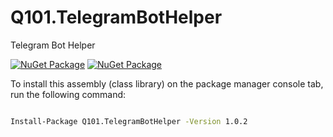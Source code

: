 # Q101.TelegramBotHelper
 Telegram Bot Helper
 
[![NuGet Package](https://img.shields.io/nuget/v/Q101.TelegramBotHelper.svg?style=for-the-badge&logo=appveyor)](https://www.nuget.org/packages/Q101.TelegramBotHelper)
[![NuGet Package](https://img.shields.io/nuget/dt/Q101.TelegramBotHelper.svg?style=for-the-badge&logo=appveyor)](https://www.nuget.org/packages/Q101.TelegramBotHelper)



 To install this assembly (class library) on the package manager console tab, run the following command:
```bash

Install-Package Q101.TelegramBotHelper -Version 1.0.2

```
